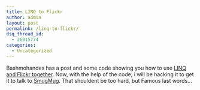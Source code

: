 ```yaml
---
title: LINQ to Flickr
author: admin
layout: post
permalink: /linq-to-flickr/
dsq_thread_id:
  - 26015774
categories:
  - Uncategorized
---
```

Bashmohandes has a post and some code showing you how to use [LINQ and Flickr together][1]. Now, with the help of the code, i will be hacking it to get it to talk to [SmugMug][2]. That shouldent be too hard, but Famous last words&#8230;

 [1]: http://spellcoder.com/blogs/bashmohandes/archive/2007/04/08/6552.aspx
 [2]: http://www.smugmug.com